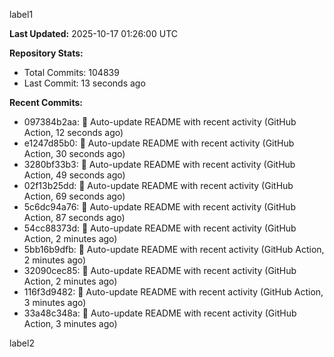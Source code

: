 
label1 
<!-- ACTIVITY_START -->
**Last Updated:** 2025-10-17 01:26:00 UTC

**Repository Stats:**
- Total Commits: 104839
- Last Commit: 13 seconds ago

**Recent Commits:**
- 097384b2aa: 🤖 Auto-update README with recent activity (GitHub Action, 12 seconds ago)
- e1247d85b0: 🤖 Auto-update README with recent activity (GitHub Action, 30 seconds ago)
- 3280bf33b3: 🤖 Auto-update README with recent activity (GitHub Action, 49 seconds ago)
- 02f13b25dd: 🤖 Auto-update README with recent activity (GitHub Action, 69 seconds ago)
- 5c6dc94a76: 🤖 Auto-update README with recent activity (GitHub Action, 87 seconds ago)
- 54cc88373d: 🤖 Auto-update README with recent activity (GitHub Action, 2 minutes ago)
- 5bb16b9dfb: 🤖 Auto-update README with recent activity (GitHub Action, 2 minutes ago)
- 32090cec85: 🤖 Auto-update README with recent activity (GitHub Action, 2 minutes ago)
- 116f3d9482: 🤖 Auto-update README with recent activity (GitHub Action, 3 minutes ago)
- 33a48c348a: 🤖 Auto-update README with recent activity (GitHub Action, 3 minutes ago)
<!-- ACTIVITY_END -->

label2

